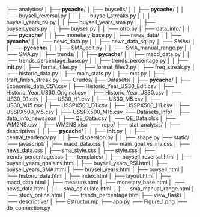 ├── analytics/
│   ├── __pycache__/
│   ├── buysells/
│   │   ├── __pycache__/
│   │   ├── buysell_reversal.py
│   │   ├── buysell_streaks.py
│   │   ├── buysell_years_rsi.py
│   │   ├── buysell_years_sma.py
│   │   ├── buysell_years.py
│   │   ├── buysell.py
│   │   ├── otro.py
│   ├── data_info/
│   │   ├── __pycache__/
│   │   ├── monetary_base.py
│   ├── news_data/
│   │   ├── __pycache__/
│   │   ├── news_data.py
│   │   ├── news_data_sql.py
│   ├── SMAs/
│   │   ├── __pycache__/
│   │   ├── SMA_edit.py
│   │   ├── SMA_manual_range.py
│   │   ├── SMA.py
│   ├── trends/
│   │   ├── __pycache__/
│   │   ├── macd_data.py
│   │   ├── trends_percentage_base.py
│   │   ├── trends_percentage.py
│   │   ├── __init__.py
│   ├── format_files.py
│   ├── format_files2.py
│   ├── freq_streak.py
│   ├── historic_data.py
│   ├── main_stats.py
│   ├── mct.py
│   ├── start_finish_streak.py
├── Crudos/
├── Datasets/
│   ├── __pycache__/
│   ├── Economic_data_CSV.csv
│   ├── Historic_Year_US30_Edit.csv
│   ├── Historic_Year_US30_Original.csv
│   ├── Historic_Year_US30.csv
│   ├── US30_D1.csv
│   ├── US30_H1.csv
│   ├── US30_M5.csv
│   ├── US30_M15.csv
│   ├── USSPX500_D1.csv
│   ├── USSPX500_H1.csv
│   ├── USSPX500_M5.csv
│   ├── USSPX500_M15.csv
├── Datasets_info/
│   ├── data_info_news.json
│   ├── QE_Data.csv
│   ├── QE_Data.xlsx
│   ├── WM2NS.csv
│   ├── WM2NS.xlsx
├── repo/
├── stat_analysis/
│   ├── descriptive/
│   │   ├── __pycache__/
│   │   ├── __init__.py
│   │   ├── central_tendency.py
│   │   ├── dispersion.py
│   │   ├── shape.py
├── static/
│   ├── javascript/
│   ├── macd_data.css
│   ├── main_goal_vs_inv.css
│   ├── news_data.css
│   ├── sma_style.css
│   ├── style.css
│   ├── trends_percentage.css
├── templates/
│   ├── buysell_reversal.html
│   ├── buysell_years_goalsinv.html
│   ├── buysell_years_RSI.html
│   ├── buysell_years_SMA.html
│   ├── buysell_years.html
│   ├── buysell.html
│   ├── historic_data.html
│   ├── index.html
│   ├── layout.html
│   ├── macd_data.html
│   ├── measure.html
│   ├── monetary_base.html
│   ├── news_data.html
│   ├── sma_calculate.html
│   ├── sma_manual_range.html
│   ├── study_online.html
│   ├── trends_percentage.html
├── view_flask/
│   ├── descriptive/
│   ├── Estructur.mp
├── app.py
├── Figure_1.png
├── db_connection.py
